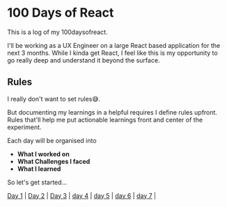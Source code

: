 # 100 Days of React

This is a log of my 100daysofreact.

I'll be working as a UX Engineer on a large React based application for the next 3 months. While I kinda get React, I feel like this is my opportunity to go really deep and understand it beyond the surface.

## Rules
I really don't want to set rules😅.

But documenting my learnings in a helpful requires I define rules upfront. Rules that'll help me put actionable learnings front and center of the experiment. 

Each day will be organised into

- **What I worked on**
- **What Challenges I faced**
- **What I learned**

So let's get started... 

[Day 1](https://github.com/vickOnRails/100-days-of-react/tree/master/week1#day-1) | 
[Day 2](https://github.com/vickOnRails/100-days-of-react/tree/master/week1#day-2) |
[Day 3](https://github.com/vickOnRails/100-days-of-react/tree/master/week1#day-3) |
[day 4](https://github.com/vickOnRails/100-days-of-react/tree/master/week1#day-4) |
[day 5](https://github.com/vickOnRails/100-days-of-react/tree/master/week1#day-5) | 
[day 6](https://github.com/vickOnRails/100-days-of-react/tree/master/week1#day-6) | 
[day 7](https://github.com/vickOnRails/100-days-of-react/tree/master/week1#day-7) | 
